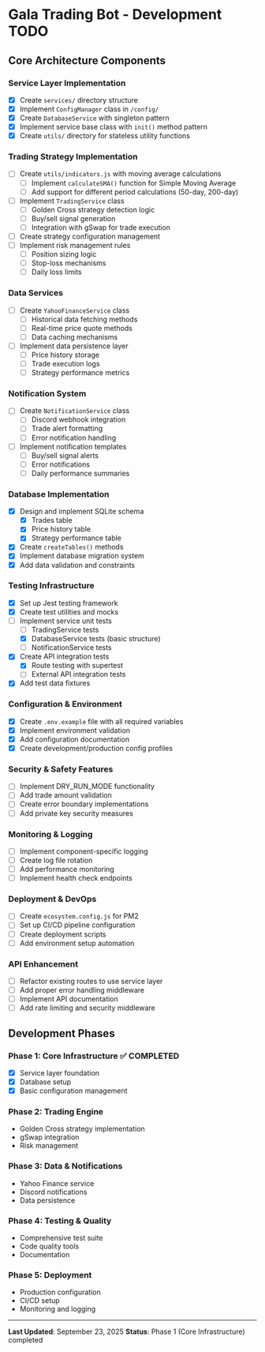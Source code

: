 # Gala Trading Bot - Development TODO

## Core Architecture Components

### Service Layer Implementation
- [x] Create `services/` directory structure
- [x] Implement `ConfigManager` class in `/config/`
- [x] Create `DatabaseService` with singleton pattern
- [x] Implement service base class with `init()` method pattern
- [x] Create `utils/` directory for stateless utility functions

### Trading Strategy Implementation
- [ ] Create `utils/indicators.js` with moving average calculations
  - [ ] Implement `calculateSMA()` function for Simple Moving Average
  - [ ] Add support for different period calculations (50-day, 200-day)
- [ ] Implement `TradingService` class
  - [ ] Golden Cross strategy detection logic
  - [ ] Buy/sell signal generation
  - [ ] Integration with gSwap for trade execution
- [ ] Create strategy configuration management
- [ ] Implement risk management rules
  - [ ] Position sizing logic
  - [ ] Stop-loss mechanisms
  - [ ] Daily loss limits

### Data Services
- [ ] Create `YahooFinanceService` class
  - [ ] Historical data fetching methods
  - [ ] Real-time price quote methods
  - [ ] Data caching mechanisms
- [ ] Implement data persistence layer
  - [ ] Price history storage
  - [ ] Trade execution logs
  - [ ] Strategy performance metrics

### Notification System
- [ ] Create `NotificationService` class
  - [ ] Discord webhook integration
  - [ ] Trade alert formatting
  - [ ] Error notification handling
- [ ] Implement notification templates
  - [ ] Buy/sell signal alerts
  - [ ] Error notifications
  - [ ] Daily performance summaries

### Database Implementation
- [x] Design and implement SQLite schema
  - [x] Trades table
  - [x] Price history table
  - [x] Strategy performance table
- [x] Create `createTables()` methods
- [x] Implement database migration system
- [x] Add data validation and constraints

### Testing Infrastructure
- [x] Set up Jest testing framework
- [x] Create test utilities and mocks
- [ ] Implement service unit tests
  - [ ] TradingService tests
  - [x] DatabaseService tests (basic structure)
  - [ ] NotificationService tests
- [x] Create API integration tests
  - [x] Route testing with supertest
  - [ ] External API integration tests
- [x] Add test data fixtures

### Configuration & Environment
- [x] Create `.env.example` file with all required variables
- [x] Implement environment validation
- [x] Add configuration documentation
- [x] Create development/production config profiles

### Security & Safety Features
- [ ] Implement DRY_RUN_MODE functionality
- [ ] Add trade amount validation
- [ ] Create error boundary implementations
- [ ] Add private key security measures

### Monitoring & Logging
- [ ] Implement component-specific logging
- [ ] Create log file rotation
- [ ] Add performance monitoring
- [ ] Implement health check endpoints

### Deployment & DevOps
- [ ] Create `ecosystem.config.js` for PM2
- [ ] Set up CI/CD pipeline configuration
- [ ] Create deployment scripts
- [ ] Add environment setup automation

### API Enhancement
- [ ] Refactor existing routes to use service layer
- [ ] Add proper error handling middleware
- [ ] Implement API documentation
- [ ] Add rate limiting and security middleware

## Development Phases

### Phase 1: Core Infrastructure ✅ COMPLETED
- [x] Service layer foundation
- [x] Database setup
- [x] Basic configuration management

### Phase 2: Trading Engine
- Golden Cross strategy implementation
- gSwap integration
- Risk management

### Phase 3: Data & Notifications
- Yahoo Finance service
- Discord notifications
- Data persistence

### Phase 4: Testing & Quality
- Comprehensive test suite
- Code quality tools
- Documentation

### Phase 5: Deployment
- Production configuration
- CI/CD setup
- Monitoring and logging

---

**Last Updated**: September 23, 2025
**Status**: Phase 1 (Core Infrastructure) completed
